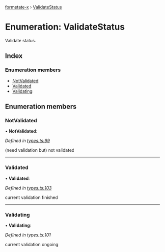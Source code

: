 [formstate-x](../README.md) › [ValidateStatus](validatestatus.md)

# Enumeration: ValidateStatus

Validate status.

## Index

### Enumeration members

* [NotValidated](validatestatus.md#notvalidated)
* [Validated](validatestatus.md#validated)
* [Validating](validatestatus.md#validating)

## Enumeration members

###  NotValidated

• **NotValidated**:

*Defined in [types.ts:99](https://github.com/qiniu/formstate-x/blob/4d17690/src/types.ts#L99)*

(need validation but) not validated

___

###  Validated

• **Validated**:

*Defined in [types.ts:103](https://github.com/qiniu/formstate-x/blob/4d17690/src/types.ts#L103)*

current validation finished

___

###  Validating

• **Validating**:

*Defined in [types.ts:101](https://github.com/qiniu/formstate-x/blob/4d17690/src/types.ts#L101)*

current validation ongoing
